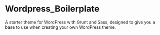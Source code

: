 # Wordpress_Boilerplate
A starter theme for WordPress with Grunt and Sass, designed to give you a base to use when creating your own WordPress theme.

